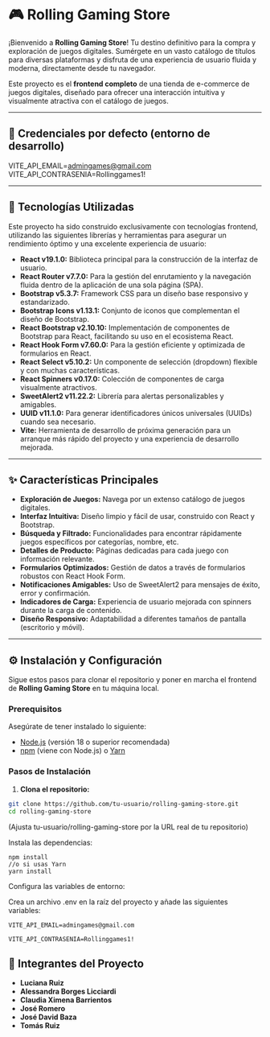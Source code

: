 # 🎮 Rolling Gaming Store

¡Bienvenido a **Rolling Gaming Store**! Tu destino definitivo para la compra y exploración de juegos digitales. Sumérgete en un vasto catálogo de títulos para diversas plataformas y disfruta de una experiencia de usuario fluida y moderna, directamente desde tu navegador.

Este proyecto es el **frontend completo** de una tienda de e-commerce de juegos digitales, diseñado para ofrecer una interacción intuitiva y visualmente atractiva con el catálogo de juegos.

---

## 🔐 Credenciales por defecto (entorno de desarrollo)

VITE_API_EMAIL=admingames@gmail.com
VITE_API_CONTRASENIA=Rollinggames1!


---

## 🚀 Tecnologías Utilizadas

Este proyecto ha sido construido exclusivamente con tecnologías frontend, utilizando las siguientes librerías y herramientas para asegurar un rendimiento óptimo y una excelente experiencia de usuario:

- **React v19.1.0:** Biblioteca principal para la construcción de la interfaz de usuario.
- **React Router v7.7.0:** Para la gestión del enrutamiento y la navegación fluida dentro de la aplicación de una sola página (SPA).
- **Bootstrap v5.3.7:** Framework CSS para un diseño base responsivo y estandarizado.
- **Bootstrap Icons v1.13.1:** Conjunto de iconos que complementan el diseño de Bootstrap.
- **React Bootstrap v2.10.10:** Implementación de componentes de Bootstrap para React, facilitando su uso en el ecosistema React.
- **React Hook Form v7.60.0:** Para la gestión eficiente y optimizada de formularios en React.
- **React Select v5.10.2:** Un componente de selección (dropdown) flexible y con muchas características.
- **React Spinners v0.17.0:** Colección de componentes de carga visualmente atractivos.
- **SweetAlert2 v11.22.2:** Librería para alertas personalizables y amigables.
- **UUID v11.1.0:** Para generar identificadores únicos universales (UUIDs) cuando sea necesario.
- **Vite:** Herramienta de desarrollo de próxima generación para un arranque más rápido del proyecto y una experiencia de desarrollo mejorada.

---

## ✨ Características Principales

- **Exploración de Juegos:** Navega por un extenso catálogo de juegos digitales.
- **Interfaz Intuitiva:** Diseño limpio y fácil de usar, construido con React y Bootstrap.
- **Búsqueda y Filtrado:** Funcionalidades para encontrar rápidamente juegos específicos por categorías, nombre, etc.
- **Detalles de Producto:** Páginas dedicadas para cada juego con información relevante.
- **Formularios Optimizados:** Gestión de datos a través de formularios robustos con React Hook Form.
- **Notificaciones Amigables:** Uso de SweetAlert2 para mensajes de éxito, error y confirmación.
- **Indicadores de Carga:** Experiencia de usuario mejorada con spinners durante la carga de contenido.
- **Diseño Responsivo:** Adaptabilidad a diferentes tamaños de pantalla (escritorio y móvil).

---

## ⚙️ Instalación y Configuración

Sigue estos pasos para clonar el repositorio y poner en marcha el frontend de **Rolling Gaming Store** en tu máquina local.

### Prerequisitos

Asegúrate de tener instalado lo siguiente:

- [Node.js](https://nodejs.org/es/) (versión 18 o superior recomendada)
- [npm](https://www.npmjs.com/) (viene con Node.js) o [Yarn](https://yarnpkg.com/)

### Pasos de Instalación

1. **Clona el repositorio:**

```bash
git clone https://github.com/tu-usuario/rolling-gaming-store.git
cd rolling-gaming-store
```

(Ajusta tu-usuario/rolling-gaming-store por la URL real de tu repositorio)

Instala las dependencias:

```
npm install
//o si usas Yarn
yarn install
```

Configura las variables de entorno:

Crea un archivo .env en la raíz del proyecto y añade las siguientes variables:

```
VITE_API_EMAIL=admingames@gmail.com

VITE_API_CONTRASENIA=Rollinggames1!
```

## 👥 Integrantes del Proyecto

- **Luciana Ruiz**
- **Alessandra Borges Licciardi**
- **Claudia Ximena Barrientos**
- **José Romero**
- **José David Baza**
- **Tomás Ruiz**
